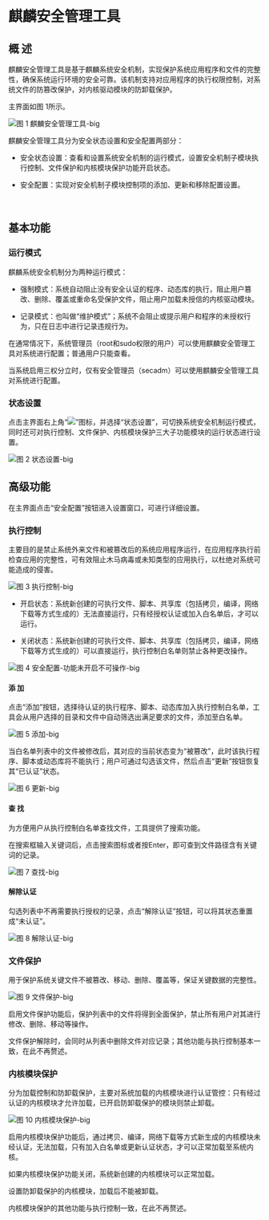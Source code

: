 # 麒麟安全管理工具
## 概 述
麒麟安全管理工具是基于麒麟系统安全机制，实现保护系统应用程序和文件的完整性，确保系统运行环境的安全可靠。该机制支持对应用程序的执行权限控制，对系统文件的防篡改保护，对内核驱动模块的防卸载保护。

主界面如图 1所示。

![图 1 麒麟安全管理工具-big](image/1.png)

麒麟安全管理工具分为安全状态设置和安全配置两部分：

- 安全状态设置：查看和设置系统安全机制的运行模式，设置安全机制子模块执行控制、文件保护和内核模块保护功能开启状态。

- 安全配置：实现对安全机制子模块控制项的添加、更新和移除配置设置。

<br>

## 基本功能
### 运行模式
麒麟系统安全机制分为两种运行模式：

- 强制模式：系统自动阻止没有安全认证的程序、动态库的执行，阻止用户篡改、删除、覆盖或重命名受保护文件，阻止用户加载未授信的内核驱动模块。

- 记录模式：也叫做“维护模式”；系统不会阻止或提示用户和程序的未授权行为，只在日志中进行记录违规行为。

在通常情况下，系统管理员（root和sudo权限的用户）可以使用麒麟安全管理工具对系统进行配置；普通用户只能查看。

当系统启用三权分立时，仅有安全管理员（secadm）可以使用麒麟安全管理工具对系统进行配置。

### 状态设置
点击主界面右上角“![](image/icon1.png)”图标，并选择“状态设置”，可切换系统安全机制运行模式，同时还可对执行控制、文件保护、内核模块保护三大子功能模块的运行状态进行设置。

![图 2 状态设置-big](image/2.png)
<br>

## 高级功能
在主界面点击“安全配置”按钮进入设置窗口，可进行详细设置。

### 执行控制
主要目的是禁止系统外来文件和被篡改后的系统应用程序运行，在应用程序执行前检查应用的完整性，可有效阻止木马病毒或未知类型的应用执行，以杜绝对系统可能造成的侵害。

![图 3 执行控制-big](image/3.png)

- 开启状态：系统新创建的可执行文件、脚本、共享库（包括拷贝，编译，网络下载等方式生成的）无法直接运行，只有经授权认证或加入白名单后，才可以运行。

- 关闭状态：系统新创建的可执行文件、脚本、共享库（包括拷贝，编译，网络下载等方式生成的）可以直接运行，执行控制白名单则禁止各种更改操作。

![图 4 安全配置-功能未开启不可操作-big](image/4.png)

#### 添 加
点击“添加”按钮，选择待认证的执行程序、脚本、动态库加入执行控制白名单，工具会从用户选择的目录和文件中自动筛选出满足要求的文件，添加至白名单。

![图 5 添加-big](image/5.png)

当白名单列表中的文件被修改后，其对应的当前状态变为“被篡改”，此时该执行程序、脚本或动态库将不能执行；用户可通过勾选该文件，然后点击“更新”按钮恢复其“已认证”状态。

![图 6 更新-big](image/6.png)

#### 查 找
为方便用户从执行控制白名单查找文件，工具提供了搜索功能。

在搜索框输入关键词后，点击搜索图标或者按Enter，即可查到文件路径含有关键词的记录。

![图 7 查找-big](image/7.png)

#### 解除认证
勾选列表中不再需要执行授权的记录，点击“解除认证”按钮，可以将其状态重置成“未认证”。

![图 8 解除认证-big](image/8.png)

### 文件保护
用于保护系统关键文件不被篡改、移动、删除、覆盖等，保证关键数据的完整性。

![图 9 文件保护-big](image/9.png)

启用文件保护功能后，保护列表中的文件将得到全面保护，禁止所有用户对其进行修改、删除、移动等操作。

文件保护解除时，会同时从列表中删除文件对应记录；其他功能与执行控制基本一致，在此不再赘述。

### 内核模块保护
分为加载控制和防卸载保护，主要对系统加载的内核模块进行认证管控：只有经过认证的内核模块才允许加载，已开启防卸载保护的模块则禁止卸载。

![图 10 内核模块保护-big](image/10.png)

启用内核模块保护功能后，通过拷贝、编译，网络下载等方式新生成的内核模块未经认证，无法加载，只有加入白名单或更新认证状态，才可以正常加载至系统内核。

如果内核模块保护功能关闭，系统新创建的内核模块可以正常加载。

设置防卸载保护的内核模块，加载后不能被卸载。

内核模块保护的其他功能与执行控制一致，在此不再赘述。


